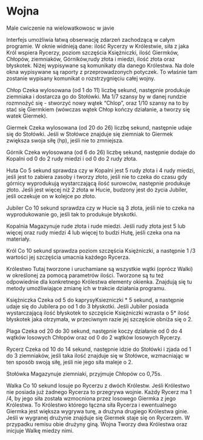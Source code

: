 # Wojna
Male cwiczenie na wielowatkowosc w javie

Interfejs umożliwia łatwą obserwację zdarzeń zachodzącą w całym programie. W oknie widnieją dane: ilość Rycerzy w Królestwie, siła z jaka Król wspiera Rycerzy, poziom szczęścia Księżniczki, ilość Giermków, Chłopów, ziemniaków, Górników,rudy złota i miedzi, ilość złota oraz błyskotek. Niżej wypisywane są komunikaty dla danego Królestwa. Na dole okna wypisywane są raporty z przeprowadzonych potyczek. To właśnie tam zostanie wypisany komunikat o rozstrzygnięciu całej wojny.

Chłop
Czeka wylosowana (od 1 do 11) liczbę sekund, następnie produkuje ziemniaka i dostarcza go do Stołówki.
Ma 1/7 szansy by w danej rundzie rozmnożyć się - stworzyć nowy wątek “Chlop”, oraz 1/10 szansy na to by stać się Giermkiem (wówczas wątek Chłop kończy działanie, a tworzy się watek Giermek).

Giermek
Czeka wylosowana (od 20 do 26) liczbę sekund, następnie udaje się do Stołówki. Jeśli w Stołówce znajduje się ziemniak to Giermek zwiększa swoja siłę (hp), jeśli nie to zmniejsza.

Górnik
Czeka wylosowana (od 6 do 26) liczbę sekund, następnie dodaje do Kopalni od 0 do 2 rudy miedzi i  od 0 do 2 rudy złota.

Huta
Co 5 sekund sprawdza czy w Kopalni jest 5 rudy złota i 4 rudy miedzi, jeśli jest to zabiera zasoby i tworzy złoto, jeśli nie to czeka do czasu gdy górnicy wyprodukują wystarczającą ilość surowców, następnie produkuje złoto. Jeśli jest więcej niż 2 złota w Hucie, budzony jest do życia Jubiler, jeśli oczekuje on w kolejce po złoto.

Jubiler
Co 10 sekund sprawdza czy w Hucie są 3 złota, jeśli nie to czeka na wyprodukowanie go, jeśli tak to produkuje błyskotki.

Kopalnia 
Magazynuje rude złota i rude miedzi. Jeśli rudy złota jest 5 lub więcej oraz rudy miedzi 4 lub więcej to budzi Hutę, jeśli czeka ona na materiały.

Król
Co 10 sekund sprawdza poziom szczęścia Księżniczki, a następnie 1 /3 wartości jej szczęścia umacnia każdego Rycerza.

Królestwo
Tutaj tworzone i uruchamiane są wszystkie wątki (oprócz Walki) w określonej za pomocą parametrów ilości. Tworzone są tu też odpowiednie dla konkretnego Królestwa elementy okienka. Znajdują się tu metody umożliwiające zmianę ich w trakcie działania programu.

Księżniczka
Czeka od 5 do kaprysyKsiezniczki * 5 sekund, a następnie udaje się do Jubilera po od 1 do 3 błyskotki. Jeśli Jubiler posiada wystarczającą ilość błyskotek to szczęście Księżniczki wzrasta o 5* ilość błyskotek jaka otrzymała, w przeciwnym razie jej szczęście obniża się o 2.

Plaga
Czeka od 20 do 30 sekund, następnie koczy działanie od 0 do 4 wątków losowych Chłopów oraz od 0 do 2 wątków losowych Rycerzy.

Rycerz
Czeka od 10 do 14 sekund, następnie idzie do Stołówki i zjada od 1 do 3 ziemniaków, jeśli taka ilość znajduje się w Stołówce, wzmacniając w ten sposób swoją siłę, jeśli nie jego siła maleje o 2.

Stołówka
Magazynuje ziemniaki, przyjmuje Chłopów co 0,75s.

Walka
Co 10 sekund losuje po Rycerzu z dwóch Królestw. Jeśli Królestwo nie posiada już żadnego Rycerza to przegrywa wojnie. Każdy Rycerz ma 1 /4, by jego siła została wzmocniona przez losowego Giermka z jego Królestwa. To Królestwo którego łączna siła Rycerza i ewentualnego Giermka jest większa wygrywa turę, a drużyna drugiego Królestwa ginie. Jeśli w wygranej drużynie znajduje się Giermek staje się on Rycerzem. W przypadku remisu obie drużyny giną.
Wojna
Tworzy dwa Królestwa oraz inicjuje Walkę miedzy nimi.


